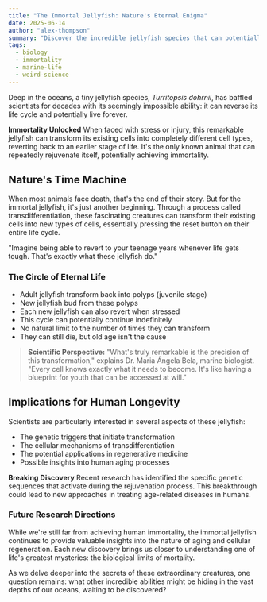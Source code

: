 ```yaml
---
title: "The Immortal Jellyfish: Nature's Eternal Enigma"
date: 2025-06-14
author: "alex-thompson"
summary: "Discover the incredible jellyfish species that can potentially live forever by reversing its aging process."
tags:
  - biology
  - immortality
  - marine-life
  - weird-science
---
```


Deep in the oceans, a tiny jellyfish species, _Turritopsis dohrnii_, has baffled scientists for decades with its seemingly impossible ability: it can reverse its life cycle and potentially live forever.

<div class="callout">
<strong>Immortality Unlocked</strong>
When faced with stress or injury, this remarkable jellyfish can transform its existing cells into completely different cell types, reverting back to an earlier stage of life. It's the only known animal that can repeatedly rejuvenate itself, potentially achieving immortality.
</div>

## Nature's Time Machine

When most animals face death, that's the end of their story. But for the immortal jellyfish, it's just another beginning. Through a process called transdifferentiation, these fascinating creatures can transform their existing cells into new types of cells, essentially pressing the reset button on their entire life cycle.

<div class="pull-quote">
"Imagine being able to revert to your teenage years whenever life gets tough. That's exactly what these jellyfish do."
</div>

### The Circle of Eternal Life

- Adult jellyfish transform back into polyps (juvenile stage)
- New jellyfish bud from these polyps
- Each new jellyfish can also revert when stressed
- This cycle can potentially continue indefinitely
- No natural limit to the number of times they can transform
- They can still die, but old age isn't the cause

> **Scientific Perspective:** "What's truly remarkable is the precision of this transformation," explains Dr. Maria Ángela Bela, marine biologist. "Every cell knows exactly what it needs to become. It's like having a blueprint for youth that can be accessed at will."

## Implications for Human Longevity

Scientists are particularly interested in several aspects of these jellyfish:

- The genetic triggers that initiate transformation
- The cellular mechanisms of transdifferentiation
- The potential applications in regenerative medicine
- Possible insights into human aging processes

<div class="callout">
<strong>Breaking Discovery</strong>
Recent research has identified the specific genetic sequences that activate during the rejuvenation process. This breakthrough could lead to new approaches in treating age-related diseases in humans.
</div>

### Future Research Directions

While we're still far from achieving human immortality, the immortal jellyfish continues to provide valuable insights into the nature of aging and cellular regeneration. Each new discovery brings us closer to understanding one of life's greatest mysteries: the biological limits of mortality.

As we delve deeper into the secrets of these extraordinary creatures, one question remains: what other incredible abilities might be hiding in the vast depths of our oceans, waiting to be discovered?
